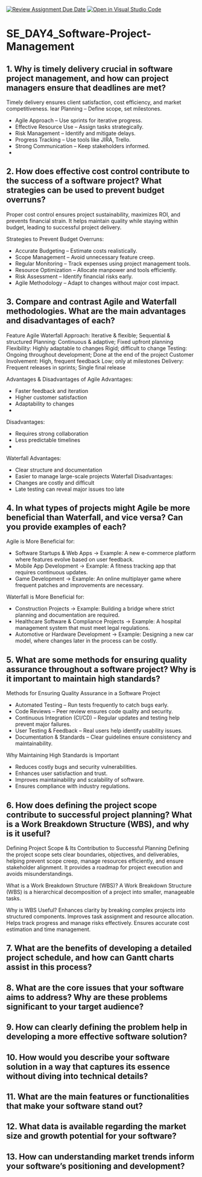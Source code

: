 [![Review Assignment Due Date](https://classroom.github.com/assets/deadline-readme-button-22041afd0340ce965d47ae6ef1cefeee28c7c493a6346c4f15d667ab976d596c.svg)](https://classroom.github.com/a/9pw6JKcu)
[![Open in Visual Studio Code](https://classroom.github.com/assets/open-in-vscode-2e0aaae1b6195c2367325f4f02e2d04e9abb55f0b24a779b69b11b9e10269abc.svg)](https://classroom.github.com/online_ide?assignment_repo_id=18484363&assignment_repo_type=AssignmentRepo)
# SE_DAY4_Software-Project-Management
## 1. Why is timely delivery crucial in software project management, and how can project managers ensure that deadlines are met?
Timely delivery ensures client satisfaction, cost efficiency, and market competitiveness.
lear Planning – Define scope, set milestones.
- Agile Approach – Use sprints for iterative progress.
- Effective Resource Use – Assign tasks strategically.
- Risk Management – Identify and mitigate delays.
- Progress Tracking – Use tools like JIRA, Trello.
- Strong Communication – Keep stakeholders informed.
- 
## 2. How does effective cost control contribute to the success of a software project? What strategies can be used to prevent budget overruns?
Proper cost control ensures project sustainability, maximizes ROI, and prevents financial strain. It helps maintain quality while staying within budget, leading to successful project delivery.

Strategies to Prevent Budget Overruns:
- Accurate Budgeting – Estimate costs realistically.
- Scope Management – Avoid unnecessary feature creep.
- Regular Monitoring – Track expenses using project management tools.
- Resource Optimization – Allocate manpower and tools efficiently.
- Risk Assessment – Identify financial risks early.
- Agile Methodology – Adapt to changes without major cost impact.
  
## 3. Compare and contrast Agile and Waterfall methodologies. What are the main advantages and disadvantages of each?
Feature	       Agile	                                        Waterfall
Approach:	Iterative & flexible;	                              Sequential & structured
Planning:	Continuous & adaptive;	                            Fixed upfront planning
Flexibility:	Highly adaptable to changes	Rigid;              difficult to change
Testing:	Ongoing throughout development;	                    Done at the end of the project
Customer Involvement:	High, frequent feedback	Low;            only at milestones
Delivery:	Frequent releases in sprints;	                      Single final release

Advantages & Disadvantages of Agile
Advantages:
- Faster feedback and iteration
- Higher customer satisfaction
- Adaptability to changes
- 
Disadvantages:
- Requires strong collaboration
- Less predictable timelines
- 
Waterfall Advantages:
- Clear structure and documentation
- Easier to manage large-scale projects
Waterfall Disadvantages:
- Changes are costly and difficult
- Late testing can reveal major issues too late
  
## 4. In what types of projects might Agile be more beneficial than Waterfall, and vice versa? Can you provide examples of each?
Agile is More Beneficial for:
- Software Startups & Web Apps → Example: A new e-commerce platform where features evolve based on user feedback.
- Mobile App Development → Example: A fitness tracking app that requires continuous updates.
- Game Development → Example: An online multiplayer game where frequent patches and improvements are necessary.

Waterfall is More Beneficial for:
- Construction Projects → Example: Building a bridge where strict planning and documentation are required.
- Healthcare Software & Compliance Projects → Example: A hospital management system that must meet legal regulations.
- Automotive or Hardware Development → Example: Designing a new car model, where changes later in the process can be costly.

## 5. What are some methods for ensuring quality assurance throughout a software project? Why is it important to maintain high standards?

Methods for Ensuring Quality Assurance in a Software Project
- Automated Testing – Run tests frequently to catch bugs early.
- Code Reviews – Peer review ensures code quality and security.
- Continuous Integration (CI/CD) – Regular updates and testing help prevent major failures.
- User Testing & Feedback – Real users help identify usability issues.
- Documentation & Standards – Clear guidelines ensure consistency and maintainability.

Why Maintaining High Standards is Important
- Reduces costly bugs and security vulnerabilities.
- Enhances user satisfaction and trust.
- Improves maintainability and scalability of software.
- Ensures compliance with industry regulations.

## 6. How does defining the project scope contribute to successful project planning? What is a Work Breakdown Structure (WBS), and why is it useful?
Defining Project Scope & Its Contribution to Successful Planning
Defining the project scope sets clear boundaries, objectives, and deliverables, helping prevent scope creep, manage resources efficiently, and ensure stakeholder alignment. It provides a roadmap for project execution and avoids misunderstandings.

What is a Work Breakdown Structure (WBS)?
A Work Breakdown Structure (WBS) is a hierarchical decomposition of a project into smaller, manageable tasks.

Why is WBS Useful?
Enhances clarity by breaking complex projects into structured components.
Improves task assignment and resource allocation.
Helps track progress and manage risks effectively.
Ensures accurate cost estimation and time management.
## 7. What are the benefits of developing a detailed project schedule, and how can Gantt charts assist in this process?
## 8. What are the core issues that your software aims to address? Why are these problems significant to your target audience?
## 9. How can clearly defining the problem help in developing a more effective software solution?
## 10. How would you describe your software solution in a way that captures its essence without diving into technical details?
## 11. What are the main features or functionalities that make your software stand out?
## 12. What data is available regarding the market size and growth potential for your software?
## 13. How can understanding market trends inform your software’s positioning and development?
